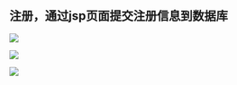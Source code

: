 ## 注册，通过jsp页面提交注册信息到数据库

![](http://i.imgur.com/LJ9z0Ob.png)

![](http://i.imgur.com/CHvqneU.png)

![](http://i.imgur.com/CAz3ymr.png)